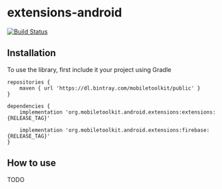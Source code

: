 # extensions-android

[![Build Status](https://travis-ci.org/MobileToolkit/extensions-android.svg?branch=master)](https://travis-ci.org/MobileToolkit/extensions-android)

## Installation

To use the library, first include it your project using Gradle


    repositories {
        maven { url 'https://dl.bintray.com/mobiletoolkit/public' }
    }

	dependencies {
	    implementation 'org.mobiletoolkit.android.extensions:extensions:{RELEASE_TAG}'

	    implementation 'org.mobiletoolkit.android.extensions:firebase:{RELEASE_TAG}'
	}



## How to use

TODO